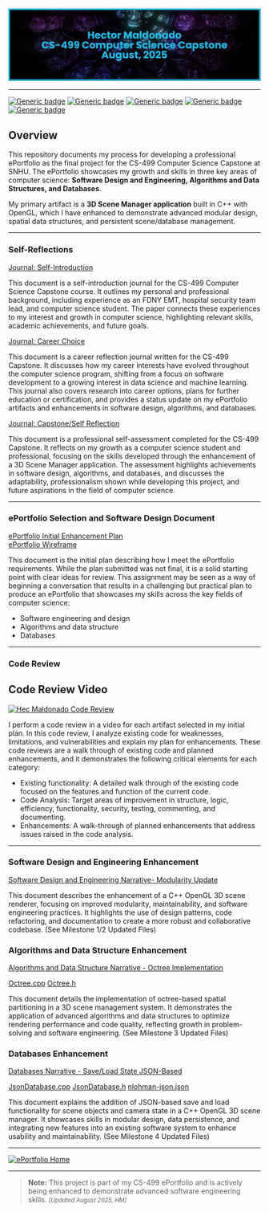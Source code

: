# 

![## CS499 Computer Science Capstone<br>August, 2025](https://github.com/HecMaldonado/CS-499-Computer-Science-Capstone/blob/99c8081839ff2a54ea95a36bf24ddcf5ac97b0f3/assets/banner%20cs%20499%20github.png)

---
[![Generic badge](https://img.shields.io/badge/language-C++-cyan.svg)](https://www.cplusplus.com/)
[![Generic badge](https://img.shields.io/badge/API-OpenGL-green.svg)](https://www.opengl.org/)
[![Generic badge](https://img.shields.io/badge/language-Markdown_|_HTML-cyan.svg)](https://www.markdownguide.org/) 
[![Generic badge](https://img.shields.io/badge/collaboration_tool-GitHub_Desktop-purple.svg)](https://desktop.github.com/) 
[![Generic badge](https://img.shields.io/badge/editor-Markdown_Monster-pink.svg)](https://markdownmonster.west-wind.com/)

## Overview

This repository documents my process for developing a professional ePortfolio as the final project for the CS-499 Computer Science Capstone at SNHU. The ePortfolio showcases my growth and skills in three key areas of computer science: **Software Design and Engineering, Algorithms and Data Structures, and Databases**.  

My primary artifact is a **3D Scene Manager application** built in C++ with OpenGL, which I have enhanced to demonstrate advanced modular design, spatial data structures, and persistent scene/database management.

---

### Self-Reflections

[Journal: Self-Introduction](Journals/Module%201%20Self%20Introduction.pdf "Journal: Self-Introduction")

This document is a self-introduction journal for the CS-499 Computer Science Capstone course. It outlines my personal and professional background, including experience as an FDNY EMT, hospital security team lead, and computer science student. The paper connects these experiences to my interest and growth in computer science, highlighting relevant skills, academic achievements, and future goals.

[Journal: Career Choice](Journals/Module%204%20Journal%20Career%20Choice.pdf "Journal: Career Choice")

This document is a career reflection journal written for the CS-499 Capstone. It discusses how my career interests have evolved throughout the computer science program, shifting from a focus on software development to a growing interest in data science and machine learning. This journal also covers research into career options, plans for further education or certification, and provides a status update on my ePortfolio artifacts and enhancements in software design, algorithms, and databases.

[Journal: Capstone/Self Reflection](Journals/Module%208%20Self%20Reflection.pdf "Journal: Capstone Reflection")

This document is a professional self-assessment completed for the CS-499 Capstone. It reflects on my growth as a computer science student and professional, focusing on the skills developed through the enhancement of a 3D Scene Manager application. The assessment highlights achievements in software design, algorithms, and databases, and discusses the adaptability, professionalism shown while developing this project, and future aspirations in the field of computer science.

---

### ePortfolio Selection and Software Design Document

[ePortfolio Initial Enhancement Plan](Journals/Module%201%20Assignment%20Initial%20Enhancement%20Plan.pdf "ePortfolio Initial Enhancement Plan")<br/>
[ePortfolio Wireframe](Journals/Example%20Wireframe%20Neutral.pdf "ePortfolio Wireframe")

This document is the initial plan describing how I meet the ePortfolio requirements. While the plan submitted was not final, it is a solid starting point with clear ideas for review. This assignment may be seen as a way of beginning a conversation that results in a challenging but practical plan to produce an ePortfolio that showcases my skills across the key fields of computer science:

- Software engineering and design
- Algorithms and data structure
- Databases

---


### Code Review

## Code Review Video

[![Hec Maldonado Code Review](https://img.youtube.com/vi/F6xVm5Z9eBU/0.jpg)](https://youtu.be/F6xVm5Z9eBU)


I perform a code review in a video for each artifact selected in my initial plan. In this code review, I analyze existing code for weaknesses, limitations, and vulnerabilities and explain my plan for enhancements. These code reviews are a walk through of existing code and planned enhancements, and it demonstrates the following critical elements for each category:

- Existing functionality: A detailed walk through of the existing code focused on the features and function of the current code.
- Code Analysis: Target areas of improvement in structure, logic, efficiency, functionality, security, testing, commenting, and documenting.
- Enhancements: A walk-through of planned enhancements that address issues raised in the code analysis.

---

### Software Design and Engineering Enhancement

[Software Design and Engineering Narrative- Modularity Update](Journals/Module%203%20Milestone%20Two%20Narrative.pdf "Software Design and Engineering - Modularity Update")

This document describes the enhancement of a C++ OpenGL 3D scene renderer, focusing on improved modularity, maintainability, and software engineering practices. It highlights the use of design patterns, code refactoring, and documentation to create a more robust and collaborative codebase. (See Milestone 1/2 Updated Files)

### Algorithms and Data Structure Enhancement
[Algorithms and Data Structure Narrative - Octree Implementation](Journals/Module%204%20Milestone%20Three%20Narrative.pdf "Algorithms and Data Structure - Octree Implementation")

[Octree.cpp](Milestone%203%20Updated%20Files/Octree.cpp)
[Octree.h](Milestone%203%20Updated%20Files/Octree.h)

This document details the implementation of octree-based spatial partitioning in a 3D scene management system. It demonstrates the application of advanced algorithms and data structures to optimize rendering performance and code quality, reflecting growth in problem-solving and software engineering. (See Milestone 3 Updated Files)

### Databases Enhancement
[Databases Narrative - Save/Load State JSON-Based](Journals/Module%205%20Milestone%20Four%20Narrative.pdf "Databases - Save/Load State JSON-Based")

[JsonDatabase.cpp](Milestone%204%20Updated%20Files/JsonDatabase.cpp)
[JsonDatabase.h](Milestone%204%20Updated%20Files/JsonDatabase.h)
[nlohman-json.json](Milestone%204%20Updated%20Files/nlohmann-json.json)

This document explains the addition of JSON-based save and load functionality for scene objects and camera state in a C++ OpenGL 3D scene manager. It showcases skills in modular design, data persistence, and integrating new features into an existing software system to enhance usability and maintainability. (See Milestone 4 Updated Files)

---


 [![ePortfolio Home](https://img.shields.io/badge/Home-ePortfolio-black.svg?style=for-the-badge&logo=homeassistant)](https://github.com/HecMaldonado/CS-499-Computer-Science-Capstone.git "Back to ePortfolio Home") 

---
> **Note:** This project is part of my CS-499 ePortfolio and is actively being enhanced to demonstrate advanced software engineering skills.
<small>_[Updated August 2025, HM]_</small>
